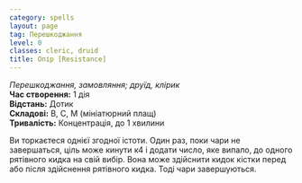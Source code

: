 ```yaml
---
category: spells
layout: page
tag: Перешкоджання
level: 0
classes: cleric, druid
title: Опір [Resistance]
---
```


_Перешкоджання, замовляння; друїд, клірик_   
**Час створення:** 1 дія    
**Відстань:** Дотик    
**Складові:** В, С, М (мініатюрний плащ)    
**Тривалість:** Концентрація, до 1 хвилини  

Ви торкаєтеся однієї згодної істоти. Один раз, поки чари не завершаться, ціль може кинути к4 і додати число, яке випало, до одного рятівного кидка на свій вибір. Вона може здійснити кидок кістки перед або після здійснення рятівного кидка. Тоді чари завершуються. 
